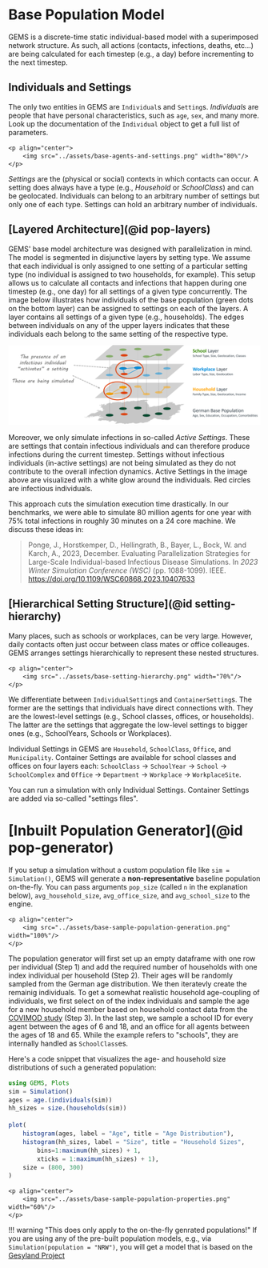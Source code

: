 # Base Population Model

GEMS is a discrete-time static individual-based model with a superimposed network structure.
As such, all actions (contacts, infections, deaths, etc...) are being calculated for each timestep (e.g., a day) before incrementing to the next timestep.

## Individuals and Settings

The only two entities in GEMS are `Individual`s and `Setting`s.
*Individuals* are people that have personal characteristics, such as `age`, `sex`, and many more.
Look up the documentation of the `Individual` object to get a full list of parameters.

```@raw html
<p align="center">
    <img src="../assets/base-agents-and-settings.png" width="80%"/>
</p>
```

*Settings* are the (physical or social) contexts in which contacts can occur.
A setting does always have a type (e.g., *Household* or *SchoolClass*) and can be geolocated.
Individuals can belong to an arbitrary number of settings but only one of each type.
Settings can hold an arbitrary number of individuals.


## [Layered Architecture](@id pop-layers)

GEMS' base model architecture was designed with parallelization in mind.
The model is segmented in disjunctive layers by setting type.
We assume that each individual is only assigned to one setting of a particular setting type (no individual is assigned to two households, for example).
This setup allows us to calculate all contacts and infections that happen during one timestep (e.g., one day) for all settings of a given type concurrently.
The image below illustrates how individuals of the base population (green dots on the bottom layer) can be assigned to settings on each of the layers.
A layer contains all settings of a given type (e.g., households).
The edges between individuals on any of the upper layers indicates that these individuals each belong to the same setting of the respective type.

![GEMS Base Population Model](./assets/base-population.png)

Moreover, we only simulate infections in so-called *Active Settings*.
These are settings that contain infectious individuals and can therefore produce infections during the current timestep.
Settings without infectious individuals (in-active settings) are not being simulated as they do not contribute to the overall infection dynamics.
Active Settings in the image above are visualized with a white glow around the individuals.
Red circles are infectious individuals.

This approach cuts the simulation execution time drastically.
In our benchmarks, we were able to simulate 80 million agents for one year with 75% total infections in roughly 30 minutes on a 24 core machine.
We discuss these ideas in:

> Ponge, J., Horstkemper, D., Hellingrath, B., Bayer, L., Bock, W. and Karch, A., 2023, December. Evaluating Parallelization Strategies for Large-Scale Individual-based Infectious Disease Simulations. In *2023 Winter Simulation Conference (WSC)* (pp. 1088-1099). IEEE. https://doi.org/10.1109/WSC60868.2023.10407633


## [Hierarchical Setting Structure](@id setting-hierarchy)

Many places, such as schools or workplaces, can be very large.
However, daily contacts often just occur between class mates or office colleauges.
GEMS arranges settings hierarchically to represent these nested structures.

```@raw html
<p align="center">
    <img src="../assets/base-setting-hierarchy.png" width="70%"/>
</p>
```

We differentiate between `IndividualSetting`s and `ContainerSetting`s.
The former are the settings that individuals have direct connections with.
They are the lowest-level settings (e.g., School classes, offices, or households).
The latter are the settings that aggregate the low-level settings to bigger ones (e.g., SchoolYears, Schools or Workplaces).

Individual Settings in GEMS are `Household`, `SchoolClass`, `Office`, and `Municipality`.
Container Settings are available for school classes and offices on four layers each:
`SchoolClass` -> `SchoolYear` -> `School` -> `SchoolComplex` and `Office` -> `Department` -> `Workplace` -> `WorkplaceSite`.

You can run a simulation with only Individual Settings.
Container Settings are added via so-called "settings files".


# [Inbuilt Population Generator](@id pop-generator)

If you setup a simulation without a custom population file like `sim = Simulation()`, GEMS will generate a **non-representative** baseline population on-the-fly.
You can pass arguments `pop_size` (called `n` in the explanation below), `avg_household_size`, `avg_office_size`, and `avg_school_size` to the engine.

```@raw html
<p align="center">
    <img src="../assets/base-sample-population-generation.png" width="100%"/>
</p>
```

The population generator will first set up an empty dataframe with one row per individual (Step 1) and add the required number of households with one index individual per household (Step 2).
Their ages will be randomly sampled from the German age distribution.
We then iteratevly create the remainig individuals.
To get a somewhat realistic household age-coupling of individuals, we first select on of the index individuals and sample the age for a new household member based on household contact data from the [COVIMOD study](https://bmcmedicine.biomedcentral.com/articles/10.1186/s12916-021-02139-6) (Step 3).
In the last step, we sample a school ID for every agent between the ages of 6 and 18, and an office for all agents between the ages of 18 and 65.
While the example refers to "schools", they are internally handled as `SchoolClass`es.

Here's a code snippet that visualizes the age- and household size distributions of such a generated population:

```julia
using GEMS, Plots
sim = Simulation()
ages = age.(individuals(sim))
hh_sizes = size.(households(sim))

plot(
    histogram(ages, label = "Age", title = "Age Distribution"),
    histogram(hh_sizes, label = "Size", title = "Household Sizes",
        bins=1:maximum(hh_sizes) + 1,
        xticks = 1:maximum(hh_sizes) + 1),
    size = (800, 300)
)
```

```@raw html
<p align="center">
    <img src="../assets/base-sample-population-properties.png" width="60%"/>
</p>
```

!!! warning "This does only apply to the on-the-fly genrated populations!"
    If you are using any of the pre-built population models, e.g., via `Simulation(population = "NRW")`, you will get a model that is based on the [Gesyland Project](https://gesyland.eu/)